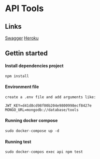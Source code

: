 # API Tools

## Links

[Swagger](https://app.swaggerhub.com/apis/xmaz10/Rest-api/1.0.0)
[Heroku](https://rest-api-tools.herokuapp.com/tools)

## Gettin started

#### Install dependencies project

```
npm install
```

#### Environment file

```
create a .env file and add arguments like:

JWT_KEY=d41d8cd98f00b204e9800998ecf8427e
MONGO_URL=mongodb://database/tools
```

#### Running docker compose

```
sudo docker-compose up -d
```

#### Running test

```
sudo docker-compos exec api npm test
```
